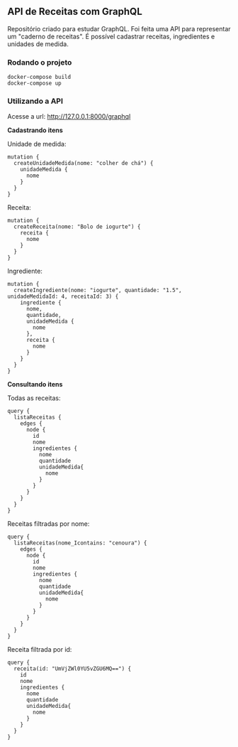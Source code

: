 ## API de Receitas com GraphQL
Repositório criado para estudar GraphQL. Foi feita uma API para representar um "caderno de receitas". 
É possível cadastrar receitas, ingredientes e unidades de medida.

### Rodando o projeto
```
docker-compose build
docker-compose up
```
### Utilizando a API
Acesse a url: http://127.0.0.1:8000/graphql

**Cadastrando itens**

Unidade de medida:
```
mutation {
  createUnidadeMedida(nome: "colher de chá") {
    unidadeMedida {
      nome
    }
  }
}
```

Receita:
```
mutation {
  createReceita(nome: "Bolo de iogurte") {
    receita {
      nome
    }
  }
}
```

Ingrediente:
```
mutation {
  createIngrediente(nome: "iogurte", quantidade: "1.5", unidadeMedidaId: 4, receitaId: 3) {
    ingrediente {
      nome,
      quantidade,
      unidadeMedida {
        nome
      },
      receita {
        nome
      }
    }
  }
}
```

**Consultando itens**

Todas as receitas:
```
query {
  listaReceitas {
    edges {
      node {
        id
        nome
        ingredientes {
          nome
          quantidade
          unidadeMedida{
            nome
          }
        }
      }
    }
  }
}
```

Receitas filtradas por nome:
```
query {
  listaReceitas(nome_Icontains: "cenoura") {
    edges {
      node {
        id
        nome
        ingredientes {
          nome
          quantidade
          unidadeMedida{
            nome
          }
        }
      }
    }
  }
}
```

Receita filtrada por id:
```
query {
  receita(id: "UmVjZWl0YU5vZGU6MQ==") {
    id
    nome
    ingredientes {
      nome
      quantidade
      unidadeMedida{
        nome
      }
    }
  }
}
```